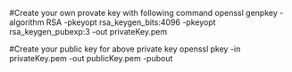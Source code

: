 #Create your own provate key with following command
openssl genpkey -algorithm RSA -pkeyopt rsa_keygen_bits:4096 -pkeyopt rsa_keygen_pubexp:3 -out privateKey.pem

#Create your public key for above private key
openssl pkey -in privateKey.pem -out publicKey.pem -pubout